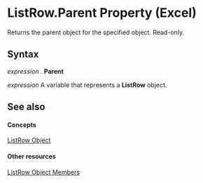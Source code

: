 
# ListRow.Parent Property (Excel)

Returns the parent object for the specified object. Read-only.


## Syntax

 _expression_ . **Parent**

 _expression_ A variable that represents a **ListRow** object.


## See also


#### Concepts


[ListRow Object](ba3e4215-14b6-3dca-82d0-0951f9f2fc3e.md)
#### Other resources


[ListRow Object Members](cd5e2170-7193-d865-f9f4-ce247e27c2f9.md)
